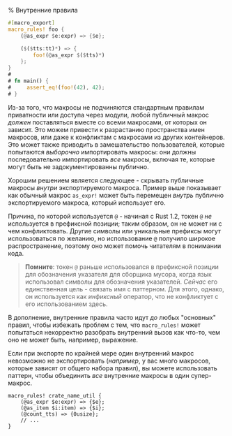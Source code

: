 % Внутренние правила

```rust
#[macro_export]
macro_rules! foo {
    (@as_expr $e:expr) => {$e};

    ($($tts:tt)*) => {
        foo!(@as_expr $($tts)*)
    };
}
# 
# fn main() {
#     assert_eq!(foo!(42), 42);
# }
```

Из-за того, что макросы не подчиняются стандартным правилам приватности или
 доступа через модули, любой публичный макрос *должен* поставляться вместе со всеми
макросами, от которых он зависит. Это можем привести к разрастанию пространства
имен макросов, или даже к конфликтам с макросами из других контейнеров.  Это
может также приводить в замешательство пользователей, которые попытаются
*выборочно* импортировать макросы: они должны последовательно импортировать
*все* макросы, включая те, которые могут быть не задокументированны публично.

Хорошим решением является следующее - скрывать публичные макросы *внутри*
экспортируемого макроса. Пример выше показывает как обычный макрос `as_expr!`
может быть перемещен *внутрь* публично экспортируемого макроса, который
использует его.

Причина, по которой используется `@` - начиная с Rust 1.2, токен `@` *не*
используется в префиксной позиции; таким образом, он не может ни с чем
конфликтовать. Другие символы или уникальные префиксы могут использоваться по
желанию, но использование `@` получило широкое распространение, поэтому
оно может помочь читателям в понимании кода.

> **Помните**: токен `@` раньше использовался в префиксной позиции для
обозначения указателя для сборщика мусора, когда язык
использовал символы для обозначения указателей. *Сейчас* его единственная
цель - связать имя с паттерном.  Для этого, однако, он используется как
*инфиксный* оператор, что не конфликтует с его использованием здесь.

В дополнение, внутренние правила часто идут *до* любых "основных" правил, чтобы
избежать проблем с тем, что `macro_rules!` может попытаться некорректно
разобрать внутренний вызов как что-то, чем оно не может быть, например,
выражение.

Если при экспорте по крайней мере один внутренний макрос невозможно не
экспортировать (*например*, у вас много макросов, которые зависят от общего
набора правил), вы можете использовать паттерн, чтобы объединить *все*
внутренние макросы в один супер-макрос.

```ignore
macro_rules! crate_name_util {
    (@as_expr $e:expr) => {$e};
    (@as_item $i:item) => {$i};
    (@count_tts) => {0usize};
    // ...
}
```
